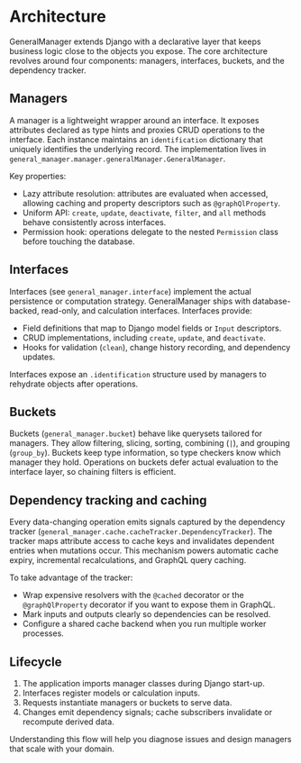 # Architecture

GeneralManager extends Django with a declarative layer that keeps business logic close to the objects you expose. The core architecture revolves around four components: managers, interfaces, buckets, and the dependency tracker.

## Managers

A manager is a lightweight wrapper around an interface. It exposes attributes declared as type hints and proxies CRUD operations to the interface. Each instance maintains an `identification` dictionary that uniquely identifies the underlying record. The implementation lives in `general_manager.manager.generalManager.GeneralManager`.

Key properties:

- Lazy attribute resolution: attributes are evaluated when accessed, allowing caching and property descriptors such as `@graphQlProperty`.
- Uniform API: `create`, `update`, `deactivate`, `filter`, and `all` methods behave consistently across interfaces.
- Permission hook: operations delegate to the nested `Permission` class before touching the database.

## Interfaces

Interfaces (see `general_manager.interface`) implement the actual persistence or computation strategy. GeneralManager ships with database-backed, read-only, and calculation interfaces. Interfaces provide:

- Field definitions that map to Django model fields or `Input` descriptors.
- CRUD implementations, including `create`, `update`, and `deactivate`.
- Hooks for validation (`clean`), change history recording, and dependency updates.

Interfaces expose an `.identification` structure used by managers to rehydrate objects after operations.

## Buckets

Buckets (`general_manager.bucket`) behave like querysets tailored for managers. They allow filtering, slicing, sorting, combining (`|`), and grouping (`group_by`). Buckets keep type information, so type checkers know which manager they hold. Operations on buckets defer actual evaluation to the interface layer, so chaining filters is efficient.

## Dependency tracking and caching

Every data-changing operation emits signals captured by the dependency tracker (`general_manager.cache.cacheTracker.DependencyTracker`). The tracker maps attribute access to cache keys and invalidates dependent entries when mutations occur. This mechanism powers automatic cache expiry, incremental recalculations, and GraphQL query caching.

To take advantage of the tracker:

- Wrap expensive resolvers with the `@cached` decorator or the `@graphQlProperty` decorator if you want to expose them in GraphQL.
- Mark inputs and outputs clearly so dependencies can be resolved.
- Configure a shared cache backend when you run multiple worker processes.

## Lifecycle

1. The application imports manager classes during Django start-up.
2. Interfaces register models or calculation inputs.
3. Requests instantiate managers or buckets to serve data.
4. Changes emit dependency signals; cache subscribers invalidate or recompute derived data.

Understanding this flow will help you diagnose issues and design managers that scale with your domain.
